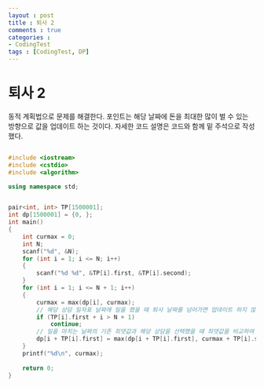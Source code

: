 ```yaml
---
layout : post
title : 퇴사 2
comments : true
categories : 
- CodingTest
tags : [CodingTest, DP]
---
```

# 퇴사 2
동적 계획법으로 문제를 해결한다. 포인트는 해당 날짜에 돈을 최대한 많이 벌 수 있는 방향으로 값을 업데이트 하는 것이다.
자세한 코드 설명은 코드와 함께 밑 주석으로 작성했다.
```cpp

#include <iostream>
#include <cstdio>
#include <algorithm>

using namespace std;


pair<int, int> TP[1500001];
int dp[1500001] = {0, };
int main()
{
	int curmax = 0;
	int N;
	scanf("%d", &N);
	for (int i = 1; i <= N; i++)
	{
		scanf("%d %d", &TP[i].first, &TP[i].second);
	}
	for (int i = 1; i <= N + 1; i++)
	{
		curmax = max(dp[i], curmax);
		// 해당 상담 일자표 날짜에 일을 했을 때 퇴사 날짜를 넘어가면 업데이트 하지 않는다.
		if (TP[i].first + i > N + 1)
			continue;
		// 일을 마치는 날짜의 기존 최댓값과 해당 상담을 선택했을 때 최댓값을 비교하여 저장한다.
		dp[i + TP[i].first] = max(dp[i + TP[i].first], curmax + TP[i].second);
	}
	printf("%d\n", curmax);
	
	return 0;
}
```